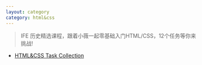 ```yaml
---
layout: category
category: html&css
---
```


> IFE 历史精选课程，跟着小薇一起零基础入门HTML/CSS，12个任务等你来挑战!

* [HTML&CSS Task Collection](http://codepen.io/collection/nWGPaQ/)

